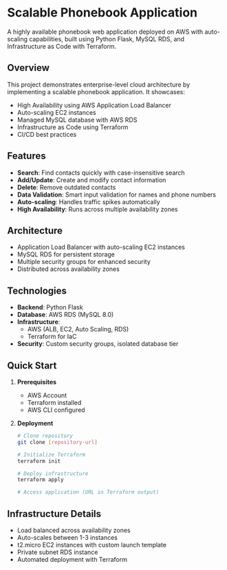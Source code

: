 # Scalable Phonebook Application

A highly available phonebook web application deployed on AWS with auto-scaling capabilities, built using Python Flask, MySQL RDS, and Infrastructure as Code with Terraform.

## Overview

This project demonstrates enterprise-level cloud architecture by implementing a scalable phonebook application. It showcases:

- High Availability using AWS Application Load Balancer
- Auto-scaling EC2 instances
- Managed MySQL database with AWS RDS
- Infrastructure as Code using Terraform
- CI/CD best practices

## Features

- **Search**: Find contacts quickly with case-insensitive search
- **Add/Update**: Create and modify contact information
- **Delete**: Remove outdated contacts
- **Data Validation**: Smart input validation for names and phone numbers
- **Auto-scaling**: Handles traffic spikes automatically
- **High Availability**: Runs across multiple availability zones

## Architecture

- Application Load Balancer with auto-scaling EC2 instances
- MySQL RDS for persistent storage
- Multiple security groups for enhanced security
- Distributed across availability zones

## Technologies

- **Backend**: Python Flask
- **Database**: AWS RDS (MySQL 8.0)
- **Infrastructure**: 
  - AWS (ALB, EC2, Auto Scaling, RDS)
  - Terraform for IaC
- **Security**: Custom security groups, isolated database tier

## Quick Start

1. **Prerequisites**
   - AWS Account
   - Terraform installed
   - AWS CLI configured

2. **Deployment**
   ```bash
   # Clone repository
   git clone [repository-url]

   # Initialize Terraform
   terraform init

   # Deploy infrastructure
   terraform apply

   # Access application (URL in Terraform output)
   ```

## Infrastructure Details

- Load balanced across availability zones
- Auto-scales between 1-3 instances
- t2.micro EC2 instances with custom launch template
- Private subnet RDS instance
- Automated deployment with Terraform

